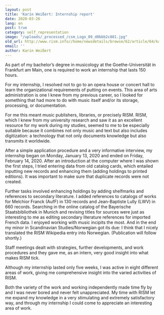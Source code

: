 ```yaml
---
layout: post
title: 'Karin Weißert: Internship report'
date: 2020-03-26
lang: en
post: true
category: self_representation
image: "/uploads/_processed_/csm_Logo_09_d0bbb2c881.jpg"
old_url: http://www.rism.info//home/newsdetails/browse/62/article/64/karin-weissert-internship-report.html
email: ''
author: Karin Weißert
---
```



As part of my bachelor’s degree in musicology at the Goethe-Universität in Frankfurt am Main, one is required to work an internship that lasts 150 hours.

For my internship, I resolved not to go to an opera house or concert hall to learn the organizational requirements of putting on events. This area of arts administration is one I knew from my previous career, so I looked for something that had more to do with music itself and/or its storage, processing, or documentation.

For me this meant music publishers, libraries, or precisely RISM. RISM, which I knew from my university research and saw it as an excellent resource for my work during my studies, seemed to me to be especially suitable because it combines not only music and text but also includes digitization: a technology that not only documents knowledge but also transmits it worldwide.

After a simple application procedure and a very informative interview, my internship began on Monday, January 13, 2020 and ended on Friday, February 14, 2020. After an introduction at the computer where I was shown the first steps, I tried entering data from old catalog cards, which entailed inputting new records and enhancing them (adding holdings to printed editions). It was important to make sure that duplicate records were not created.

Further tasks involved enhancing holdings by adding shelfmarks and references to secondary literature. I added references to catalogs of works for Melchior Franck (AufF) in 130 records and Jean-Baptiste Lully (LWV) in 660 records. Searching in the online catalog of the Bayerische Staatsbibliothek in Munich and revising titles for sources were just as interesting to me as editing secondary literature references for imported French data. I enjoyed working with music incipits the most. And in the end my minor in Scandinavian Studies/Norwegian got its due: I think that I nicely translated the RISM Wikipedia entry into Norwegian. (Publication will follow shortly.)

Staff meetings dealt with strategies, further developments, and work procedures and they gave me, as an intern, very good insight into what makes RISM tick.

Although my internship lasted only five weeks, I was active in eight different areas of work, giving me comprehensive insight into the varied activities of RISM.

Both the variety of the work and working independently made time fly by and I was never bored and never felt unappreciated. My time with RISM let me expand my knowledge in a very stimulating and extremely satisfactory way, and through my internship I could come to appreciate an interesting area of work.

<script type="text/javascript">var switchTo5x=true;</script><script type="text/javascript" src="http://w.sharethis.com/button/buttons.js"></script><script type="text/javascript">stLight.options({publisher: "9b601438-1ce1-49d8-bfd7-9cff5df54c17", doNotHash: false, doNotCopy: false, hashAddressBar: false});</script>